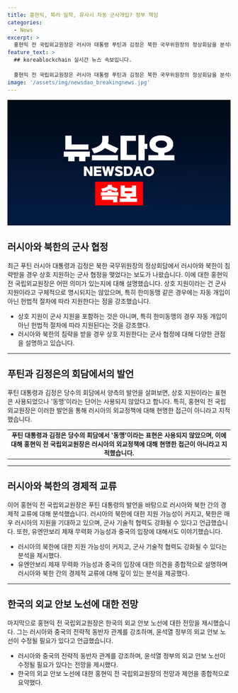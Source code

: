 ```yaml
---
title: 홍현익, 북러 밀착, 유사시 자동 군사개입? 정부 책임
categories:
  - News
excerpt: >
  홍현익 전 국립외교원장은 러시아 대통령 푸틴과 김정은 북한 국무위원장의 정상회담을 분석하며, 러시아와 북한의 관계가 더욱 강화된다고 밝혔습니다. 이에 따라 러시아의 군사 기술적 협력이 강화될 수 있으며, 유엔안보리 대북제재가 무력화될 가능성도 지적했습니다. 그 외에도 중국의 입장과 한국의 외교 안보 노선 수정에 대한 논의를 진행했습니다.
feature_text: >
  ## koreablockchain 실시간 뉴스 속보입니다.

  홍현익 전 국립외교원장은 러시아 대통령 푸틴과 김정은 북한 국무위원장의 정상회담을 분석하며, 러시아와 북한의 관계가 더욱 강화된다고 밝혔습니다. 이에 따라 러시아의 군사 기술적 협력이 강화될 수 있으며, 유엔안보리 대북제재가 무력화될 가능성도 지적했습니다. 그 외에도 중국의 입장과 한국의 외교 안보 노선 수정에 대한 논의를 진행했습니다.
image: '/assets/img/newsdao_breakingnews.jpg'
---
```


<p><img src="/assets/img/newsdao_breakingnews.jpg" alt="koreablockchain 속보" /></p>

<h2 data-ke-size="size26">러시아와 북한의 군사 협정</h2>

<p data-ke-size="size16">최근 푸틴 러시아 대통령과 김정은 북한 국무위원장의 정상회담에서 러시아와 북한이 침략받을 경우 상호 지원하는 군사 협정을 맺었다는 보도가 나왔습니다. 이에 대한 홍현익 전 국립외교원장은 어떤 의미가 있는지에 대해 설명했습니다. 상호 지원이라는 건 군사 지원이라고 구체적으로 명시되지는 않았으며, 특히 한미동맹 같은 경우에는 자동 개입이 아닌 헌법적 절차에 따라 지원한다는 점을 강조했습니다.</p>

<ul>
  <li>상호 지원이 군사 지원을 포함하는 것은 아니며, 특히 한미동맹의 경우 자동 개입이 아닌 헌법적 절차에 따라 지원된다는 것을 강조했다.</li>
  <li>러시아와 북한의 침략을 받을 경우 상호 지원한다는 군사 협정에 대해 다양한 관점을 설명하고 있습니다.</li>
</ul>

<hr>

<h2 data-ke-size="size26">푸틴과 김정은의 회담에서의 발언</h2>

<p data-ke-size="size16">푸틴 대통령과 김정은 당수의 회담에서 양측의 발언을 살펴보면, 상호 지원이라는 표현은 사용되었으나 '동맹'이라는 단어는 사용되지 않았다고 합니다. 특히, 홍현익 전 국립외교원장은 이러한 발언을 통해 러시아의 외교정책에 대해 현명한 접근이 아니라고 지적했습니다.</p>

<table>
  <tr>
    <td style="text-align: center; height: 17px;"><b>푸틴 대통령과 김정은 당수의 회담에서 '동맹'이라는 표현은 사용되지 않았으며, 이에 대해 홍현익 전 국립외교원장은 러시아의 외교정책에 대해 현명한 접근이 아니라고 지적했습니다.</b></td>
  </tr>
</table>

<hr>

<h2 data-ke-size="size26">러시아와 북한의 경제적 교류</h2>

<p data-ke-size="size16">이어 홍현익 전 국립외교원장은 푸틴 대통령의 발언을 바탕으로 러시아와 북한 간의 경제적 교류에 대해 분석했습니다. 러시아의 북한에 대한 지원 가능성이 커지고, 북한은 매우 러시아의 지원을 기대하고 있으며, 군사 기술적 협력도 강화될 수 있다고 언급했습니다. 또한, 유엔안보리 제재 무력화 가능성과 중국의 입장에 대해서도 이야기했습니다.</p>

<ul>
  <li>러시아의 북한에 대한 지원 가능성이 커지고, 군사 기술적 협력도 강화될 수 있다는 분석을 제시했다.</li>
  <li>유엔안보리 제재 무력화 가능성과 중국의 입장에 대한 의견을 종합적으로 설명하며 러시아와 북한 간의 경제적 교류에 대해 깊이 있는 분석을 제공했다.</li>
</ul>

<hr>

<h2 data-ke-size="size26">한국의 외교 안보 노선에 대한 전망</h2>

<p data-ke-size="size16">마지막으로 홍현익 전 국립외교원장은 한국의 외교 안보 노선에 대한 전망을 제시했습니다. 그는 러시아와 중국의 전략적 동반자 관계를 강조하며, 윤석열 정부의 외교 안보 노선이 수정될 필요가 있다고 언급했습니다.</p>

<ul>
  <li>러시아와 중국의 전략적 동반자 관계를 강조하며, 윤석열 정부의 외교 안보 노선이 수정될 필요가 있다는 전망을 제시했다.</li>
  <li>한국의 외교 안보 노선에 대한 홍현익 전 국립외교원장의 전망과 제언을 종합적으로 요약했다.</li>
</ul>

<p data-ke-size="size16">&nbsp;</p>

